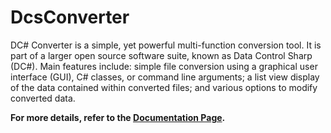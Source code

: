 # DcsConverter
DC# Converter is a simple, yet powerful multi-function conversion tool. It is part of a larger open source software suite, known as Data Control Sharp (DC#). Main features include: simple file conversion using a graphical user interface (GUI), C# classes, or command line arguments; a list view display of the data contained within converted files; and various options to modify converted data. 

**For more details, refer to the [Documentation Page](http://data-control-sharp.github.io/DcsConverter/).**
